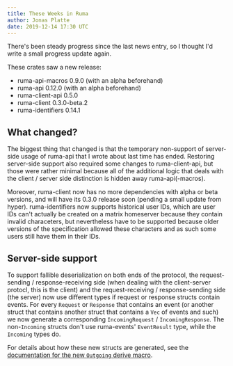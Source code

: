 ```yaml
---
title: These Weeks in Ruma
author: Jonas Platte
date: 2019-12-14 17:30 UTC
---
```


There's been steady progress since the last news entry, so I thought I'd write a small progress
update again.

These crates saw a new release:

* ruma-api-macros 0.9.0 (with an alpha beforehand)
* ruma-api 0.12.0 (with an alpha beforehand)
* ruma-client-api 0.5.0
* ruma-client 0.3.0-beta.2
* ruma-identifiers 0.14.1

## What changed?

The biggest thing that changed is that the temporary non-support of server-side usage of ruma-api
that I wrote about last time has ended. Restoring server-side support also required some changes to
ruma-client-api, but those were rather minimal because all of the additional logic that deals with
the client / server side distinction is hidden away ruma-api(-macros).

Moreover, ruma-client now has no more dependencies with alpha or beta versions, and will have its
0.3.0 release soon (pending a small update from hyper). ruma-identifiers now supports historical
user IDs, which are user IDs can't actually be created on a matrix homeserver because they contain
invalid characeters, but nevertheless have to be supported because older versions of the
specification allowed these characters and as such some users still have them in their IDs.

## Server-side support

To support fallible deserialization on both ends of the protocol, the request-sending /
response-receiving side (when dealing with the client-server protocl, this is the client) and the
request-receiving / response-sending side (the server) now use different types if request or
response structs contain events. For every `Request` or `Response` that contains an event (or
another struct that contains another struct that contains a `Vec` of events and such) we now
generate a corresponding `IncomingRequest` / `IncomingResponse`. The non-`Incoming` structs don't
use ruma-events' `EventResult` type, while the `Incoming` types do.

For details about how these new structs are generated, see the [documentation for the new `Outgoing`
derive macro](https://docs.rs/ruma-api/0.12.0/ruma_api/derive.Outgoing.html).
